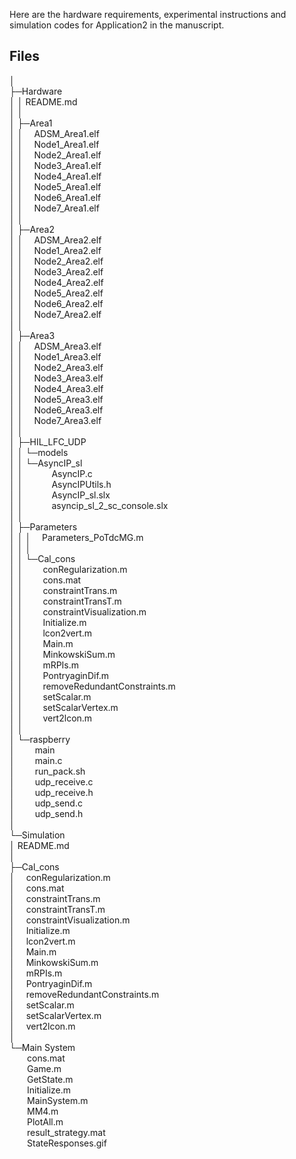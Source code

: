 ﻿


Here are the hardware requirements, experimental instructions and simulation codes for Application2 in the manuscript.

## Files


│    
├─Hardware  
│  │  README.md   
│  │    
│  ├─Area1  
│  │      &emsp;ADSM_Area1.elf  
│  │      &emsp;Node1_Area1.elf  
│  │      &emsp;Node2_Area1.elf  
│  │      &emsp;Node3_Area1.elf  
│  │      &emsp;Node4_Area1.elf  
│  │      &emsp;Node5_Area1.elf  
│  │      &emsp;Node6_Area1.elf  
│  │      &emsp;Node7_Area1.elf  
│  │        
│  ├─Area2  
│  │      &emsp;ADSM_Area2.elf  
│  │      &emsp;Node1_Area2.elf  
│  │      &emsp;Node2_Area2.elf  
│  │      &emsp;Node3_Area2.elf  
│  │      &emsp;Node4_Area2.elf  
│  │      &emsp;Node5_Area2.elf  
│  │      &emsp;Node6_Area2.elf  
│  │      &emsp;Node7_Area2.elf  
│  │        
│  ├─Area3  
│  │      &emsp;ADSM_Area3.elf  
│  │      &emsp;Node1_Area3.elf  
│  │      &emsp;Node2_Area3.elf  
│  │      &emsp;Node3_Area3.elf  
│  │      &emsp;Node4_Area3.elf  
│  │      &emsp;Node5_Area3.elf  
│  │      &emsp;Node6_Area3.elf  
│  │      &emsp;Node7_Area3.elf  
│  │        
│  ├─HIL_LFC_UDP  
│  │  └─models  
│  │      └─AsyncIP_sl  
│  │              &emsp;&emsp;&emsp;AsyncIP.c  
│  │              &emsp;&emsp;&emsp;AsyncIPUtils.h  
│  │              &emsp;&emsp;&emsp;AsyncIP_sl.slx  
│  │              &emsp;&emsp;&emsp;asyncip_sl_2_sc_console.slx  
│  │                
│  ├─Parameters  
│  │  │  &emsp;Parameters_PoTdcMG.m  
│  │  │    
│  │  └─Cal_cons  
│  │          &emsp;&emsp;conRegularization.m  
│  │          &emsp;&emsp;cons.mat  
│  │          &emsp;&emsp;constraintTrans.m  
│  │          &emsp;&emsp;constraintTransT.m  
│  │          &emsp;&emsp;constraintVisualization.m  
│  │          &emsp;&emsp;Initialize.m  
│  │          &emsp;&emsp;lcon2vert.m  
│  │          &emsp;&emsp;Main.m  
│  │          &emsp;&emsp;MinkowskiSum.m  
│  │          &emsp;&emsp;mRPIs.m  
│  │          &emsp;&emsp;PontryaginDif.m  
│  │          &emsp;&emsp;removeRedundantConstraints.m  
│  │          &emsp;&emsp;setScalar.m  
│  │          &emsp;&emsp;setScalarVertex.m  
│  │          &emsp;&emsp;vert2lcon.m  
│  │            
│  └─raspberry  
│          &emsp;&emsp;main  
│          &emsp;&emsp;main.c  
│          &emsp;&emsp;run_pack.sh  
│          &emsp;&emsp;udp_receive.c  
│          &emsp;&emsp;udp_receive.h  
│          &emsp;&emsp;udp_send.c  
│          &emsp;&emsp;udp_send.h  
│            
└─Simulation  
    │  README.md  
    │    
    ├─Cal_cons  
    │      &emsp;conRegularization.m  
    │      &emsp;cons.mat  
    │      &emsp;constraintTrans.m  
    │      &emsp;constraintTransT.m  
    │      &emsp;constraintVisualization.m  
    │      &emsp;Initialize.m  
    │      &emsp;lcon2vert.m  
    │      &emsp;Main.m  
    │      &emsp;MinkowskiSum.m  
    │      &emsp;mRPIs.m  
    │      &emsp;PontryaginDif.m  
    │      &emsp;removeRedundantConstraints.m  
    │      &emsp;setScalar.m  
    │      &emsp;setScalarVertex.m  
    │      &emsp;vert2lcon.m  
    │        
    └─Main System  
            &emsp;&emsp;cons.mat  
            &emsp;&emsp;Game.m  
            &emsp;&emsp;GetState.m  
            &emsp;&emsp;Initialize.m  
            &emsp;&emsp;MainSystem.m  
            &emsp;&emsp;MM4.m  
            &emsp;&emsp;PlotAll.m  
            &emsp;&emsp;result_strategy.mat  
            &emsp;&emsp;StateResponses.gif  
